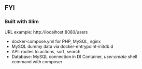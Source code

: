 ## FYI

### Built with Slim

URL example: http://localhost:8080/users

- docker-compose.yml for PHP, MySQL, nginx
- MySQL dummy data via docker-entrypoint-initdb.d
- API: routes to actions, sort, search
- Database: MySQL connection in DI Container, *user:create* shell command with composer
